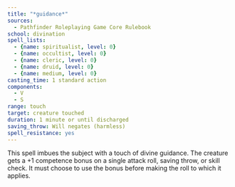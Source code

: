 ```yaml
---
title: "*guidance*"
sources:
  - Pathfinder Roleplaying Game Core Rulebook
school: divination
spell_lists:
  - {name: spiritualist, level: 0}
  - {name: occultist, level: 0}
  - {name: cleric, level: 0}
  - {name: druid, level: 0}
  - {name: medium, level: 0}
casting_time: 1 standard action
components:
  - V
  - S
range: touch
target: creature touched
duration: 1 minute or until discharged
saving_throw: Will negates (harmless)
spell_resistance: yes
---
```


This spell imbues the subject with a touch of divine guidance. The creature gets a +1 competence bonus on a single attack roll, saving throw, or skill check. It must choose to use the bonus before making the roll to which it applies.


